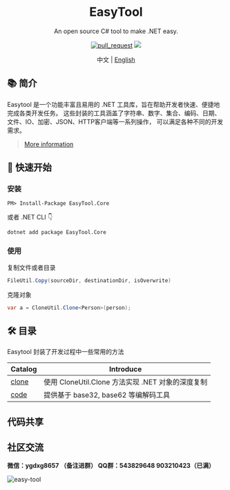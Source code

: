 <h1 align="center"> EasyTool </h1>

<div align="center">

An open source C# tool to make .NET easy. 


[![pull_request](https://github.com/786744873/easytool/actions/workflows/pull_request.yml/badge.svg)](https://github.com/786744873/easytool/actions/workflows/pull_request.yml)
[![](https://img.shields.io/nuget/v/EasyTool.Core.svg)](https://www.nuget.org/packages/EasyTool.Core)
<p>
    <span>中文</span> |  <a href="README.EN-US.md.md">English</a>
</p>
</div>

## 📚 简介

Easytool 是一个功能丰富且易用的 .NET 工具库，旨在帮助开发者快速、便捷地完成各类开发任务。 这些封装的工具涵盖了字符串、数字、集合、编码、日期、文件、IO、加密、JSON、HTTP客户端等一系列操作， 可以满足各种不同的开发需求。
> [More information](https://easy-dotnet.com/pages/easytool/)
> 
## 🚀 快速开始
### 安装 
~~~
PM> Install-Package EasyTool.Core
~~~
或者 .NET CLI 👇
~~~
dotnet add package EasyTool.Core
~~~

### 使用
复制文件或者目录
~~~csharp
FileUtil.Copy(sourceDir, destinationDir, isOverwrite)
~~~
克隆对象
~~~csharp
var a = CloneUtil.Clone<Person>(person);
~~~


## 🛠️ 目录
Easytool 封装了开发过程中一些常用的方法

| Catalog                                           |     Introduce                                                                        |
| --------------------------------------------------|---------------------------------------------------------------------------------- |
| [clone](EasyTool.Core/CloneCategory/)             |     使用 CloneUtil.Clone 方法实现 .NET 对象的深度复制                                       |
| [code](EasyTool.Core/CodeCategory/)               |     提供基于 base32, base62 等编解码工具                                             |

## 代码共享


## 社区交流

**微信：ygdxg8657 （备注进群） QQ群：543829648  903210423（已满）** 

![easy-tool](https://raw.githubusercontent.com/786744873/easy-dotnet/main/files/img/easytool.png)
